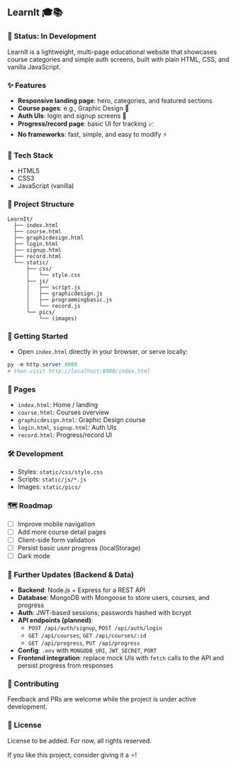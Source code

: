 ## LearnIt 🎓📚

### 🚧 Status: In Development

LearnIt is a lightweight, multi-page educational website that showcases course categories and simple auth screens, built with plain HTML, CSS, and vanilla JavaScript.

### ✨ Features
- **Responsive landing page**: hero, categories, and featured sections
- **Course pages**: e.g., Graphic Design 🎨
- **Auth UIs**: login and signup screens 🔐
- **Progress/record page**: basic UI for tracking 📈
- **No frameworks**: fast, simple, and easy to modify ⚡

### 🧱 Tech Stack
- HTML5
- CSS3
- JavaScript (vanilla)

### 📂 Project Structure
```text
LearnIt/
  ├── index.html
  ├── course.html
  ├── graphicdesign.html
  ├── login.html
  ├── signup.html
  ├── record.html
  └── static/
      ├── css/
      │   └── style.css
      ├── js/
      │   ├── script.js
      │   ├── graphicdesign.js
      │   ├── programmingbasic.js
      │   └── record.js
      └── pics/
          └── (images)
```



### 🚀 Getting Started
- Open `index.html` directly in your browser, or serve locally:
```powershell
py -m http.server 8000
# then visit http://localhost:8000/index.html
```

### 📄 Pages
- `index.html`: Home / landing
- `course.html`: Courses overview
- `graphicdesign.html`: Graphic Design course
- `login.html`, `signup.html`: Auth UIs
- `record.html`: Progress/record UI

### 🛠️ Development
- Styles: `static/css/style.css`
- Scripts: `static/js/*.js`
- Images: `static/pics/`

### 🗺️ Roadmap
- [ ] Improve mobile navigation
- [ ] Add more course detail pages
- [ ] Client-side form validation
- [ ] Persist basic user progress (localStorage)
- [ ] Dark mode

### 🔮 Further Updates (Backend & Data)
- **Backend**: Node.js + Express for a REST API
- **Database**: MongoDB with Mongoose to store users, courses, and progress
- **Auth**: JWT-based sessions; passwords hashed with bcrypt
- **API endpoints (planned)**:
  - `POST /api/auth/signup`, `POST /api/auth/login`
  - `GET /api/courses`, `GET /api/courses/:id`
  - `GET /api/progress`, `PUT /api/progress`
- **Config**: `.env` with `MONGODB_URI`, `JWT_SECRET`, `PORT`
- **Frontend integration**: replace mock UIs with `fetch` calls to the API and persist progress from responses

### 🤝 Contributing
Feedback and PRs are welcome while the project is under active development.

### 📜 License
License to be added. For now, all rights reserved.

If you like this project, consider giving it a ⭐!


